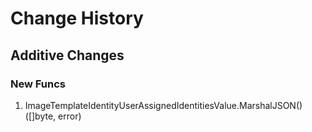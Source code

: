 # Change History

## Additive Changes

### New Funcs

1. ImageTemplateIdentityUserAssignedIdentitiesValue.MarshalJSON() ([]byte, error)
